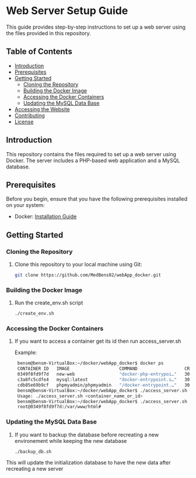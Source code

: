 # Web Server Setup Guide

This guide provides step-by-step instructions to set up a web server using the files provided in this repository.

## Table of Contents

- [Introduction](#introduction)
- [Prerequisites](#prerequisites)
- [Getting Started](#getting-started)
  - [Cloning the Repository](#cloning-the-repository)
  - [Building the Docker Image](#building-the-docker-image)
  - [Accessing the Docker Containers](#running-the-docker-containers)
  - [Updating the MySQL Data Base](#Updating-the-MySQL-Data-Base)
- [Accessing the Website](#accessing-the-website)
- [Contributing](#contributing)
- [License](#license)

## Introduction

This repository contains the files required to set up a web server using Docker. The server includes a PHP-based web application and a MySQL database.

## Prerequisites

Before you begin, ensure that you have the following prerequisites installed on your system:

- Docker: [Installation Guide](https://docs.docker.com/get-docker/)

## Getting Started

### Cloning the Repository

1. Clone this repository to your local machine using Git:

   ```bash
   git clone https://github.com/MedBens02/webApp_docker.git
   ```

### Building the Docker Image

1. Run the create_env.sh script
  
   ```bash
   ./create_env.sh
   ```

### Accessing the Docker Containers

1. If you want to access a container get its id then run access_server.sh
    
    Example: 

   ```bash
    bensm@bensm-VirtualBox:~/docker/webApp_docker$ docker ps
    CONTAINER ID   IMAGE                   COMMAND                  CREATED          STATUS          PORTS                                   NAMES
    0349f8fd9f7d   new-web                 "docker-php-entrypoi…"   30 minutes ago   Up 30 minutes   0.0.0.0:9000->80/tcp, :::9000->80/tcp   new-web-1
    c3a8fc5cdfe4   mysql:latest            "docker-entrypoint.s…"   30 minutes ago   Up 30 minutes   3306/tcp, 33060/tcp                     new-db-1
    cdb85e69b9cf   phpmyadmin/phpmyadmin   "/docker-entrypoint.…"   30 minutes ago   Up 30 minutes   0.0.0.0:9001->80/tcp, :::9001->80/tcp   new-phpmyadmin-1
    bensm@bensm-VirtualBox:~/docker/webApp_docker$ ./access_server.sh
    Usage: ./access_server.sh <container_name_or_id>
    bensm@bensm-VirtualBox:~/docker/webApp_docker$ ./access_server.sh 0349f8fd9f7d
    root@0349f8fd9f7d:/var/www/html# 
    ```

### Updating the MySQL Data Base

1. If you want to backup the database before recreating a new environement while keeping the new database
    
   ```bash
   ./backup_db.sh
   ```

  This will update the initialization database to have the new data after recreating a new server
